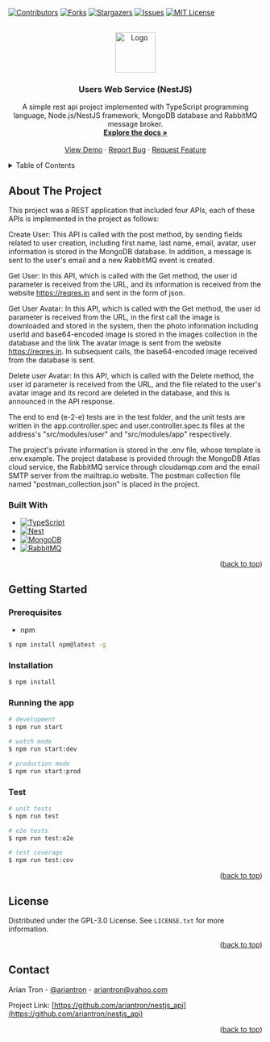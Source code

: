 <a name="readme-top"></a>
[![Contributors][contributors-shield]][contributors-url]
[![Forks][forks-shield]][forks-url]
[![Stargazers][stars-shield]][stars-url]
[![Issues][issues-shield]][issues-url]
[![MIT License][license-shield]][license-url]



<!-- PROJECT LOGO -->
<br />
<div align="center">
  <a href="https://github.com/ariantron/nestjs_api">
    <img src="https://camo.githubusercontent.com/5f54c0817521724a2deae8dedf0c280a589fd0aa9bffd7f19fa6254bb52e996a/68747470733a2f2f6e6573746a732e636f6d2f696d672f6c6f676f2d736d616c6c2e737667" alt="Logo" width="80" height="80">
  </a>

<h3 align="center">Users Web Service (NestJS)</h3>

  <p align="center">
    A simple rest api project implemented with TypeScript programming language, Node.js/NestJS framework, MongoDB database and RabbitMQ message broker. 
    <br />
    <a href="https://github.com/ariantron/nestjs_api/wiki"><strong>Explore the docs »</strong></a>
    <br />
    <br />
    <a href="https://github.com/ariantron/nestjs_api">View Demo</a>
    ·
    <a href="https://github.com/ariantron/issues">Report Bug</a>
    ·
    <a href="https://github.com/ariantron/issues">Request Feature</a>
  </p>
</div>



<!-- TABLE OF CONTENTS -->
<details>
  <summary>Table of Contents</summary>
  <ol>
    <li>
      <a href="#about-the-project">About The Project</a>
      <ul>
        <li><a href="#built-with">Built With</a></li>
      </ul>
    </li>
    <li>
      <a href="#getting-started">Getting Started</a>
      <ul>
        <li><a href="#prerequisites">Prerequisites</a></li>
        <li><a href="#installation">Installation</a></li>
      </ul>
    </li>
    <li><a href="#license">License</a></li>
    <li><a href="#contact">Contact</a></li>
  </ol>
</details>



<!-- ABOUT THE PROJECT -->
## About The Project
This project was a REST application that included four APIs, each of these APIs is implemented in the project as follows:

Create User:
This API is called with the post method, by sending fields related to user creation, including first name, last name, email, avatar, user information is stored in the MongoDB database. In addition, a message is sent to the user's email and a new RabbitMQ event is created.

Get User:
In this API, which is called with the Get method, the user id parameter is received from the URL, and its information is received from the website https://reqres.in and sent in the form of json.

Get User Avatar:
In this API, which is called with the Get method, the user id parameter is received from the URL, in the first call the image is downloaded and stored in the system, then the photo information including userId and base64-encoded image is stored in the images collection in the database and the link The avatar image is sent from the website https://reqres.in. In subsequent calls, the base64-encoded image received from the database is sent.

Delete user Avatar:
In this API, which is called with the Delete method, the user id parameter is received from the URL, and the file related to the user's avatar image and its record are deleted in the database, and this is announced in the API response.

The end to end (e-2-e) tests are in the test folder, and the unit tests are written in the app.controller.spec and user.controller.spec.ts files at the address's "src/modules/user" and "src/modules/app" respectively.

The project's private information is stored in the .env file, whose template is .env.example. The project database is provided through the MongoDB Atlas cloud service, the RabbitMQ service through cloudamqp.com and the email SMTP server from the mailtrap.io website. The postman collection file named "postman_collection.json" is placed in the project.


### Built With

* [![TypeScript][TypeScript]][TypeScript-url]
* [![Nest][NestJS]][Nest-url]
* [![MongoDB][MongoDB]][MongoDB-url]
* [![RabbitMQ][RabbitMQ]][RabbitMQ-url]

<p align="right">(<a href="#readme-top">back to top</a>)</p>



<!-- GETTING STARTED -->
## Getting Started

### Prerequisites

* npm
```sh
$ npm install npm@latest -g
```

### Installation

```bash
$ npm install
```

### Running the app

```bash
# development
$ npm run start

# watch mode
$ npm run start:dev

# production mode
$ npm run start:prod
```

### Test

```bash
# unit tests
$ npm run test

# e2e tests
$ npm run test:e2e

# test coverage
$ npm run test:cov
```

<p align="right">(<a href="#readme-top">back to top</a>)</p>


<!-- LICENSE -->
## License

Distributed under the GPL-3.0 License. See `LICENSE.txt` for more information.

<p align="right">(<a href="#readme-top">back to top</a>)</p>



<!-- CONTACT -->
## Contact

Arian Tron - [@ariantron](https://github.com/ariantron) - ariantron@yahoo.com

Project Link: [https://github.com/ariantron/nestjs_api](https://github.com/ariantron/nestjs_api)

<p align="right">(<a href="#readme-top">back to top</a>)</p>



<!-- MARKDOWN LINKS & IMAGES -->
<!-- https://www.markdownguide.org/basic-syntax/#reference-style-links -->
[contributors-shield]: https://img.shields.io/github/contributors/ariantron/nestjs_api.svg?style=for-the-badge
[contributors-url]: https://github.com/ariantron/nestjs_api/graphs/contributors
[forks-shield]: https://img.shields.io/github/forks/ariantron/nestjs_api.svg?style=for-the-badge
[forks-url]: https://github.com/ariantron/nestjs_api/network/members
[stars-shield]: https://img.shields.io/github/stars/ariantron/nestjs_api.svg?style=for-the-badge
[stars-url]: https://github.com/ariantron/nestjs_api/stargazers
[issues-shield]: https://img.shields.io/github/issues/ariantron/nestjs_api.svg?style=for-the-badge
[issues-url]: https://github.com/ariantron/nestjs_api/issues
[license-shield]: https://img.shields.io/github/license/ariantron/nestjs_api.svg?style=for-the-badge
[license-url]: https://github.com/ariantron/nestjs_api/blob/master/LICENSE.txt
[NestJS]: https://img.shields.io/badge/nestjs-%23E0234E.svg?style=for-the-badge&logo=nestjs&logoColor=white
[Nest-url]: https://nestjs.com
[TypeScript]: https://img.shields.io/badge/typescript-%23007ACC.svg?style=for-the-badge&logo=typescript&logoColor=white
[TypeScript-url]: https://www.typescriptlang.org/
[MongoDB]: https://img.shields.io/badge/MongoDB-%234ea94b.svg?style=for-the-badge&logo=mongodb&logoColor=white
[MongoDB-url]: https://www.mongodb.com
[RabbitMQ]: https://img.shields.io/badge/Rabbitmq-FF6600?style=for-the-badge&logo=rabbitmq&logoColor=white
[RabbitMQ-url]: https://www.rabbitmq.com/
